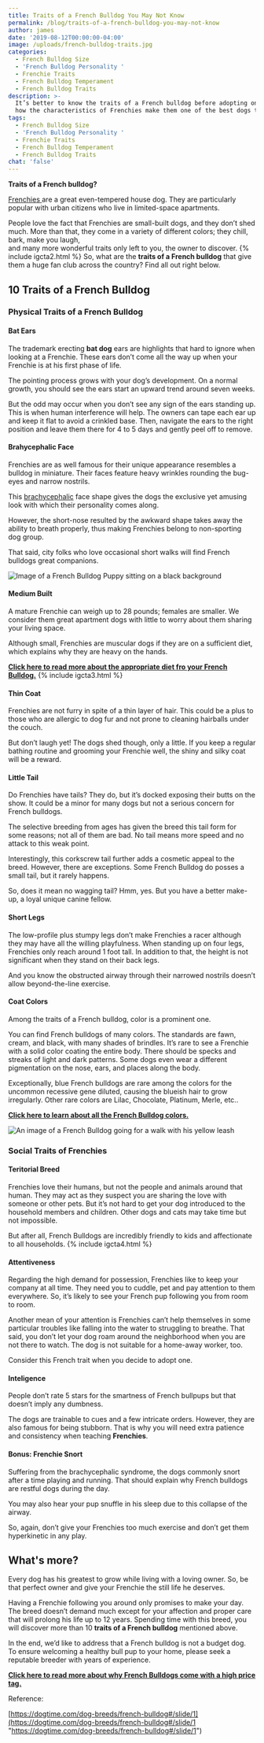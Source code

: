 ```yaml
---
title: Traits of a French Bulldog You May Not Know
permalink: /blog/traits-of-a-french-bulldog-you-may-not-know
author: james
date: '2019-08-12T00:00:00-04:00'
image: /uploads/french-bulldog-traits.jpg
categories:
  - French Bulldog Size
  - 'French Bulldog Personality '
  - Frenchie Traits
  - French Bulldog Temperament
  - French Bulldog Traits
description: >-
  It’s better to know the traits of a French bulldog before adopting one. Learn
  how the characteristics of Frenchies make them one of the best dogs to own.
tags:
  - French Bulldog Size
  - 'French Bulldog Personality '
  - Frenchie Traits
  - French Bulldog Temperament
  - French Bulldog Traits
chat: 'false'
---
```

**Traits of a French bulldog?**

[Frenchies ](https://en.wikipedia.org/wiki/French_Bulldog#Temperament "French Bulldog Temperament ")are a great even-tempered house dog. They are particularly popular with urban citizens who live in limited-space apartments.

People love the fact that Frenchies are small-built dogs, and they don’t shed much. More than that, they come in a variety of different colors; they chill, bark, make you laugh,  
and many more wonderful traits only left to you, the owner to discover.
{% include igcta2.html %}
So, what are the **traits of a French bulldog** that give them a huge fan club across the country? Find all out right below.

## 10 Traits of a French Bulldog

### Physical Traits of a French Bulldog

#### Bat Ears

The trademark erecting **bat dog** ears are highlights that hard to ignore when looking at a Frenchie. These ears don’t come all the way up when your Frenchie is at his first phase of life. 

The pointing process grows with your dog’s development. On a normal growth, you should see the ears start an upward trend around seven weeks.

But the odd may occur when you don’t see any sign of the ears standing up. This is when human interference will help. The owners can tape each ear up and keep it flat to avoid a crinkled base. Then, navigate the ears to the right position and leave them there for 4 to 5 days and gently peel off to remove.

#### Brahycephalic Face

Frenchies are as well famous for their unique appearance resembles a bulldog in miniature. Their faces feature heavy wrinkles rounding the bug-eyes and narrow nostrils. 

This [brachycephalic](https://www.hillspet.com/dog-care/behavior-appearance/brachycephalic-dogs "Brachycephalic french bulldog face") face shape gives the dogs the exclusive yet amusing look with which their personality comes along.

However, the short-nose resulted by the awkward shape takes away the ability to breath properly, thus making Frenchies belong to non-sporting dog group.

That said, city folks who love occasional short walks will find French bulldogs great companions.

![Image of a French Bulldog Puppy sitting on a black background](https://frenchbulldog.nyc/wp-content/uploads/2019/06/traits-of-a-French-bulldog.jpg "French-bulldog-puppy-sitting")

#### Medium Built

A mature Frenchie can weigh up to 28 pounds; females are smaller. We consider them great apartment dogs with little to worry about them sharing your living space.

Although small, Frenchies are muscular dogs if they are on a sufficient diet, which explains why they are heavy on the hands.

[**Click here to read more about the appropriate diet fro your French Bulldog.**]()
{% include igcta3.html %}
#### Thin Coat

Frenchies are not furry in spite of a thin layer of hair. This could be a plus to those who are allergic to dog fur and not prone to cleaning hairballs under the couch. 

But don’t laugh yet! The dogs shed though, only a little. If you keep a regular bathing routine and grooming your Frenchie well, the shiny and silky coat will be a reward.

#### Little Tail

Do Frenchies have tails? They do, but it’s docked exposing their butts on the show. It could be a minor for many dogs but not a serious concern for French bulldogs.

The selective breeding from ages has given the breed this tail form for some reasons; not all of them are bad. No tail means more speed and no attack to this weak point. 

Interestingly, this corkscrew tail further adds a cosmetic appeal to the breed. However, there are exceptions. Some French Bulldog do posses a small tail, but it rarely happens. 

So, does it mean no wagging tail? Hmm, yes. But you have a better make-up, a loyal unique canine fellow.

#### Short Legs

The low-profile plus stumpy legs don’t make Frenchies a racer although they may have all the willing playfulness. When standing up on four legs, Frenchies only reach around 1 foot tall. In addition to that, the height is not significant when they stand on their back legs.

And you know the obstructed airway through their narrowed nostrils doesn’t allow beyond-the-line exercise.

#### Coat Colors

Among the traits of a French bulldog, color is a prominent one.

You can find French bulldogs of many colors. The standards are fawn, cream, and black, with many shades of brindles. It’s rare to see a Frenchie with a solid color coating the entire body. There should be specks and streaks of light and dark patterns. Some dogs even wear a different pigmentation on the nose, ears, and places along the body.

Exceptionally, blue French bulldogs are rare among the colors for the uncommon recessive gene diluted, causing the blueish hair to grow irregularly. Other rare colors are Lilac, Chocolate, Platinum, Merle, etc..

[**Click here to learn about all the French Bulldog colors.**](https://ethicalfrenchie.com/blog/french-bulldog-colors-explained/ "French Bulldog Colors")

![An image of a French Bulldog going for a walk with his yellow leash](../uploads/french-pup.jpg "french-bulldog-on-a-yellow-leash")

### Social Traits of Frenchies

#### Teritorial Breed

Frenchies love their humans, but not the people and animals around that human. They may act as they suspect you are sharing the love with someone or other pets. But it’s not hard to get your dog introduced to the household members and children. Other dogs and cats may take time but not impossible.

But after all, French Bulldogs are incredibly friendly to kids and affectionate to all households. 
{% include igcta4.html %}
#### Attentiveness

Regarding the high demand for possession, Frenchies like to keep your company at all time. They need you to cuddle, pet and pay attention to them everywhere. So, it’s likely to see your French pup following you from room to room.

Another mean of your attention is Frenchies can’t help themselves in some particular troubles like falling into the water to struggling to breathe. That said, you don’t let your dog roam around the neighborhood when you are not there to watch. The dog is not suitable for a home-away worker, too.

Consider this French trait when you decide to adopt one.

#### Inteligence

People don’t rate 5 stars for the smartness of French bullpups but that doesn’t imply any dumbness. 

The dogs are trainable to cues and a few intricate orders. However, they are also famous for being stubborn. That is why you will need extra patience and consistency when teaching **Frenchies**.

#### Bonus: Frenchie Snort

Suffering from the brachycephalic syndrome, the dogs commonly snort after a time playing and running. That should explain why French bulldogs are restful dogs during the day.

You may also hear your pup snuffle in his sleep due to this collapse of the airway.

So, again, don’t give your Frenchies too much exercise and don’t get them hyperkinetic in any play.

## What's more?

Every dog has his greatest to grow while living with a loving owner. So, be that perfect owner and give your Frenchie the still life he deserves.

Having a Frenchie following you around only promises to make your day. The breed doesn’t demand much except for your affection and proper care that will prolong his life up to 12 years. Spending time with this breed, you will discover more than 10 **traits of a French bulldog** mentioned above.

In the end, we’d like to address that a French bulldog is not a budget dog. To ensure welcoming a healthy bull pup to your home, please seek a reputable breeder with years of experience.

[**Click here to read more about why French Bulldogs come with a high price tag.**](https://ethicalfrenchie.com/blog/why-french-bulldogs-are-expensive-before-adoption/ "French Bulldog High price tag")

Reference:

[https://dogtime.com/dog-breeds/french-bulldog#/slide/1](https://dogtime.com/dog-breeds/french-bulldog#/slide/1 "https://dogtime.com/dog-breeds/french-bulldog#/slide/1")
